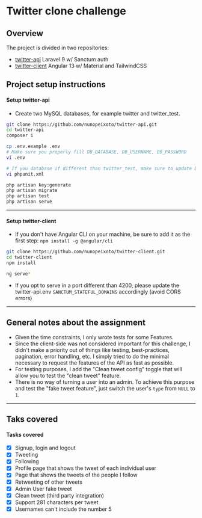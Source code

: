 # Twitter clone challenge

## Overview
The project is divided in two repositories:
  - [twitter-api](https://github.com/nunopeixoto/twitter-api) Laravel 9 w/ Sanctum auth <br>
  - [twitter-client](https://github.com/nunopeixoto/twitter-client) Angular 13 w/ Material and TailwindCSS

## Project setup instructions
#### Setup twitter-api
- Create two MySQL databases, for example twitter and twitter_test.
```bash
git clone https://github.com/nunopeixoto/twitter-api.git
cd twitter-api
composer i

cp .env.example .env
# Make sure you properly fill DB_DATABASE, DB_USERNAME, DB_PASSWORD
vi .env

# If you database if different than twitter_test, make sure to update DB_DATABASE on phpunit.xml
vi phpunit.xml

php artisan key:generate
php artisan migrate
php artisan test
php artisan serve
```
___

#### Setup twitter-client
- If you don't have Angular CLI on your machine, be sure to add it as the first step: `npm install -g @angular/cli`
```bash
git clone https://github.com/nunopeixoto/twitter-client.git
cd twitter-client
npm install

ng serve*

```
* If you opt to serve in a port different than 4200, please update the twitter-api.env `SANCTUM_STATEFUL_DOMAINS` accordingly (avoid CORS errors)

___

## General notes about the assignment
- Given the time constraints, I only wrote tests for some Features.
- Since the client-side was not considered important for this challenge, I didn't make a priority out of things like testing, best-practices, pagination, error handling, etc. I simply tried to do the minimal necessary to request the features of the API as fast as possible.
- For testing purposes, I add the "Clean tweet config" toggle that will allow you to test the "clean tweet" feature.
- There is no way of turning a user into an admin. To achieve this purpose and test the "fake tweet feature", just switch the user's `type` from `NULL` to `1`.

___

## Taks covered

#### Tasks covered
- [x] Signup, login and logout
- [x] Tweeting
- [x] Following
- [x] Profile page that shows the tweet of each individual user
- [x] Page that shows the tweets of the people I follow
- [x] Retweeting of other tweets
- [x] Admin User fake tweet
- [x] Clean tweet (third party integration)
- [x] Support 281 characters per tweet
- [x] Usernames can't include the number 5
